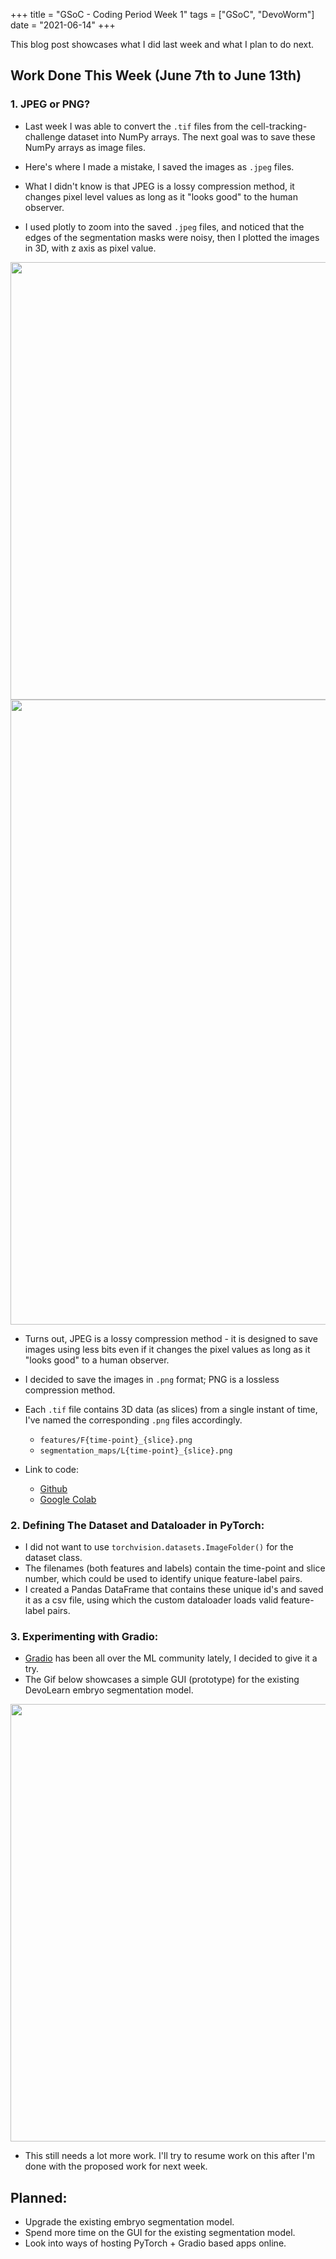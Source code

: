 +++
title =  "GSoC - Coding Period Week 1"
tags = ["GSoC", "DevoWorm"]
date = "2021-06-14"
+++

This blog post showcases what I did last week and what I plan to do next.

## Work Done This Week (June 7th to June 13th)

### 1. JPEG or PNG?

* Last week I was able to convert the `.tif` files from the cell-tracking-challenge dataset into NumPy arrays. The next goal was to save these NumPy arrays as image files. 

* Here's where I made a mistake, I saved the images as `.jpeg` files. 

* What I didn't know is that JPEG is a lossy compression method, it changes pixel level values as long as it "looks good" to the human observer.

* I used plotly to zoom into the saved `.jpeg` files, and noticed that the edges of the segmentation masks were noisy, then I plotted the images in 3D, with z axis as pixel value.

<img src="../images/gsoc-coding-period-week-1/compare_png_jpeg.png" alt="" width="700" height="">
<img src="" alt="" width="1000" height="">


* Turns out, JPEG is a lossy compression method - it is designed to save images using less bits even if it changes the pixel values as long as it "looks good" to a human observer.

* I decided to save the images in `.png` format; PNG is a lossless compression method. 

* Each `.tif` file contains 3D data (as slices) from a single instant of time, I've named the corresponding `.png` files accordingly.
    * `features/F{time-point}_{slice}.png`
    * `segmentation_maps/L{time-point}_{slice}.png`  

* Link to code:
    * [Github](https://github.com/Mainakdeb/GSoC-2021/blob/main/3d-embryo-segmentation/explore_and_preprocess_data.ipynb)
    * [Google Colab](https://colab.research.google.com/github/Mainakdeb/GSoC-2021/blob/main/3d-embryo-segmentation/explore_and_preprocess_data.ipynb)


### 2. Defining The Dataset and Dataloader in PyTorch:
* I did not want to use `torchvision.datasets.ImageFolder()` for the dataset class.
* The filenames (both features and labels) contain the time-point and slice number, which could be used to identify unique feature-label pairs.
* I created a Pandas DataFrame that contains these unique id's and saved it as a csv file, using which the custom dataloader loads valid feature-label pairs.

### 3. Experimenting with Gradio:
* [Gradio](https://www.gradio.app/) has been all over the ML community lately, I decided to give it a try. 
* The Gif below showcases a simple GUI (prototype) for the existing DevoLearn embryo segmentation model.

<img src="../images/gsoc-coding-period-week-1/gui_demo.gif" alt="" width="700" height="">


* This still needs a lot more work. I'll try to resume work on this after I'm done with the proposed work for next week.

## Planned:
* Upgrade the existing embryo segmentation model.
* Spend more time on the GUI for the existing segmentation model.
* Look into ways of hosting PyTorch + Gradio based apps online. 